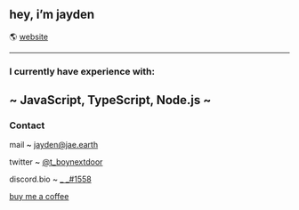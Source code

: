 ## hey, i’m jayden

🌎 [website](https://jae.earth)

---

### I currently have experience with: 
~ JavaScript, TypeScript, Node.js ~
---

### Contact

mail ~ [jayden@jae.earth](mailto:jayden@jae.earth)  

twitter ~ [@t_boynextdoor](https://twitter.com/t_boynextdoor)  

discord.bio ~ [_ _#1558](https://discord.bio/p/tb)

[buy me a coffee](https://www.buymeacoffee.com/tbnd)
